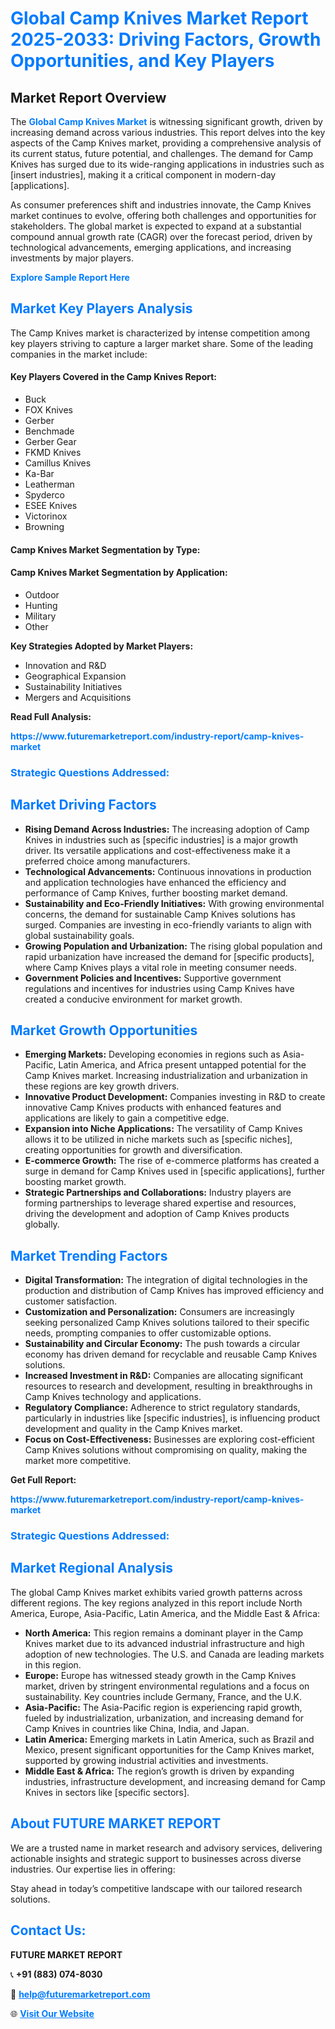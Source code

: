 <h1 style="color: #007BFF;">Global Camp Knives Market Report 2025-2033: Driving Factors, Growth Opportunities, and Key Players</h1>

<section id="overview">
<h2>Market Report Overview</h2>
<p>The <a href="https://www.futuremarketreport.com/industry-report/camp-knives-market" style="color: #007BFF; text-decoration: none;"><strong>Global Camp Knives Market</strong></a> is witnessing significant growth, driven by increasing demand across various industries. This report delves into the key aspects of the Camp Knives market, providing a comprehensive analysis of its current status, future potential, and challenges. The demand for Camp Knives has surged due to its wide-ranging applications in industries such as [insert industries], making it a critical component in modern-day [applications].</p>
<p>As consumer preferences shift and industries innovate, the Camp Knives market continues to evolve, offering both challenges and opportunities for stakeholders. The global market is expected to expand at a substantial compound annual growth rate (CAGR) over the forecast period, driven by technological advancements, emerging applications, and increasing investments by major players.</p>
</section>

<section id="overview">
<p><a href="https://www.futuremarketreport.com/request-sample/reportId=88394" style="color: #007BFF; text-decoration: none;"><strong>Explore Sample Report Here</strong></a></p>
</section>

<section id="key-players">
<h2 style="color: #007BFF;">Market Key Players Analysis</h2>
<p>The Camp Knives market is characterized by intense competition among key players striving to capture a larger market share. Some of the leading companies in the market include:</p>
<h4>Key Players Covered in the Camp Knives Report:</h4>
<ul><li>Buck</li><li>FOX Knives</li><li>Gerber</li><li>Benchmade</li><li>Gerber Gear</li><li>FKMD Knives</li><li>Camillus Knives</li><li>Ka-Bar</li><li>Leatherman</li><li>Spyderco</li><li>ESEE Knives</li><li>Victorinox</li><li>Browning</li></ul>
<h4>Camp Knives Market Segmentation by Type:</h4>
<ul></ul>

<h4>Camp Knives Market Segmentation by Application:</h4>
<ul><li>Outdoor</li><li>Hunting</li><li>Military</li><li>Other</li></ul>
<p><strong>Key Strategies Adopted by Market Players:</strong></p>
<ul>
<li>Innovation and R&D</li>
<li>Geographical Expansion</li>
<li>Sustainability Initiatives</li>
<li>Mergers and Acquisitions</li>
</ul>
</section>

<section>
<p><strong>Read Full Analysis: </strong></p><a href="https://www.futuremarketreport.com/industry-report/camp-knives-market" style="color: #007BFF; text-decoration: none;"><strong>https://www.futuremarketreport.com/industry-report/camp-knives-market</strong></a>
<h3 style="color: #007BFF;">Strategic Questions Addressed:</h3>
</section>

<section id="driving-factors">
<h2 style="color: #007BFF;">Market Driving Factors</h2>
<ul>
<li><strong>Rising Demand Across Industries:</strong> The increasing adoption of Camp Knives in industries such as [specific industries] is a major growth driver. Its versatile applications and cost-effectiveness make it a preferred choice among manufacturers.</li>
<li><strong>Technological Advancements:</strong> Continuous innovations in production and application technologies have enhanced the efficiency and performance of Camp Knives, further boosting market demand.</li>
<li><strong>Sustainability and Eco-Friendly Initiatives:</strong> With growing environmental concerns, the demand for sustainable Camp Knives solutions has surged. Companies are investing in eco-friendly variants to align with global sustainability goals.</li>
<li><strong>Growing Population and Urbanization:</strong> The rising global population and rapid urbanization have increased the demand for [specific products], where Camp Knives plays a vital role in meeting consumer needs.</li>
<li><strong>Government Policies and Incentives:</strong> Supportive government regulations and incentives for industries using Camp Knives have created a conducive environment for market growth.</li>
</ul>
</section>

<section id="growth-opportunities">
<h2 style="color: #007BFF;">Market Growth Opportunities</h2>
<ul>
<li><strong>Emerging Markets:</strong> Developing economies in regions such as Asia-Pacific, Latin America, and Africa present untapped potential for the Camp Knives market. Increasing industrialization and urbanization in these regions are key growth drivers.</li>
<li><strong>Innovative Product Development:</strong> Companies investing in R&D to create innovative Camp Knives products with enhanced features and applications are likely to gain a competitive edge.</li>
<li><strong>Expansion into Niche Applications:</strong> The versatility of Camp Knives allows it to be utilized in niche markets such as [specific niches], creating opportunities for growth and diversification.</li>
<li><strong>E-commerce Growth:</strong> The rise of e-commerce platforms has created a surge in demand for Camp Knives used in [specific applications], further boosting market growth.</li>
<li><strong>Strategic Partnerships and Collaborations:</strong> Industry players are forming partnerships to leverage shared expertise and resources, driving the development and adoption of Camp Knives products globally.</li>
</ul>
</section>

<section id="trending-factors">
<h2 style="color: #007BFF;">Market Trending Factors</h2>
<ul>
<li><strong>Digital Transformation:</strong> The integration of digital technologies in the production and distribution of Camp Knives has improved efficiency and customer satisfaction.</li>
<li><strong>Customization and Personalization:</strong> Consumers are increasingly seeking personalized Camp Knives solutions tailored to their specific needs, prompting companies to offer customizable options.</li>
<li><strong>Sustainability and Circular Economy:</strong> The push towards a circular economy has driven demand for recyclable and reusable Camp Knives solutions.</li>
<li><strong>Increased Investment in R&D:</strong> Companies are allocating significant resources to research and development, resulting in breakthroughs in Camp Knives technology and applications.</li>
<li><strong>Regulatory Compliance:</strong> Adherence to strict regulatory standards, particularly in industries like [specific industries], is influencing product development and quality in the Camp Knives market.</li>
<li><strong>Focus on Cost-Effectiveness:</strong> Businesses are exploring cost-efficient Camp Knives solutions without compromising on quality, making the market more competitive.</li>
</ul>
</section>

<section>
<p><strong>Get Full Report: </strong></p><a href="https://www.futuremarketreport.com/industry-report/camp-knives-market" style="color: #007BFF; text-decoration: none;"><strong>https://www.futuremarketreport.com/industry-report/camp-knives-market</strong></a>
<h3 style="color: #007BFF;">Strategic Questions Addressed:</h3>
</section>


<section id="regional-analysis">
<h2 style="color: #007BFF;">Market Regional Analysis</h2>
<p>The global Camp Knives market exhibits varied growth patterns across different regions. The key regions analyzed in this report include North America, Europe, Asia-Pacific, Latin America, and the Middle East & Africa:</p>
<ul>
<li><strong>North America:</strong> This region remains a dominant player in the Camp Knives market due to its advanced industrial infrastructure and high adoption of new technologies. The U.S. and Canada are leading markets in this region.</li>
<li><strong>Europe:</strong> Europe has witnessed steady growth in the Camp Knives market, driven by stringent environmental regulations and a focus on sustainability. Key countries include Germany, France, and the U.K.</li>
<li><strong>Asia-Pacific:</strong> The Asia-Pacific region is experiencing rapid growth, fueled by industrialization, urbanization, and increasing demand for Camp Knives in countries like China, India, and Japan.</li>
<li><strong>Latin America:</strong> Emerging markets in Latin America, such as Brazil and Mexico, present significant opportunities for the Camp Knives market, supported by growing industrial activities and investments.</li>
<li><strong>Middle East & Africa:</strong> The region’s growth is driven by expanding industries, infrastructure development, and increasing demand for Camp Knives in sectors like [specific sectors].</li>
</ul>
</section>

<footer>
<h2 style="color: #007BFF;">About FUTURE MARKET REPORT</h2>
<p>We are a trusted name in market research and advisory services, delivering actionable insights and strategic support to businesses across diverse industries. Our expertise lies in offering:</p>

<p>Stay ahead in today’s competitive landscape with our tailored research solutions.</p>

<h2 style="color: #007BFF;">Contact Us:</h2>
<p><strong>FUTURE MARKET REPORT</strong></p>
<p>📞 <strong>+91 (883) 074-8030</strong></p>
<p>📧 <strong><a href="mailto:help@futuremarketreport.com" style="color: #007BFF;">help@futuremarketreport.com</a></strong></p>
<p>🌐 <strong><a href="https://www.futuremarketreport.com/" style="color: #007BFF;">Visit Our Website</a></strong></p>
</footer>